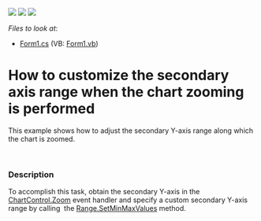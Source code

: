 <!-- default badges list -->
![](https://img.shields.io/endpoint?url=https://codecentral.devexpress.com/api/v1/VersionRange/128574292/14.1.5%2B)
[![](https://img.shields.io/badge/Open_in_DevExpress_Support_Center-FF7200?style=flat-square&logo=DevExpress&logoColor=white)](https://supportcenter.devexpress.com/ticket/details/T137138)
[![](https://img.shields.io/badge/📖_How_to_use_DevExpress_Examples-e9f6fc?style=flat-square)](https://docs.devexpress.com/GeneralInformation/403183)
<!-- default badges end -->
<!-- default file list -->
*Files to look at*:

* [Form1.cs](./CS/UsingZoomEvent/Form1.cs) (VB: [Form1.vb](./VB/UsingZoomEvent/Form1.vb))
<!-- default file list end -->
# How to customize the secondary axis range when the chart zooming is performed 


<p>This example shows how to adjust the secondary Y-axis range along which the chart is zoomed.</p>
<p> </p>


<h3>Description</h3>

<p>To accomplish this task, obtain the secondary Y-axis in the <a href="https://documentation.devexpress.com/#WindowsForms/DevExpressXtraChartsChartControl_Zoomtopic">ChartControl.Zoom</a>&nbsp;event&nbsp;handler and&nbsp;specify a custom secondary Y-axis range by calling&nbsp; the <a href="https://documentation.devexpress.com/#CoreLibraries/DevExpressXtraChartsRange_SetMinMaxValuestopic">Range.SetMinMaxValues</a> method.</p>

<br/>


